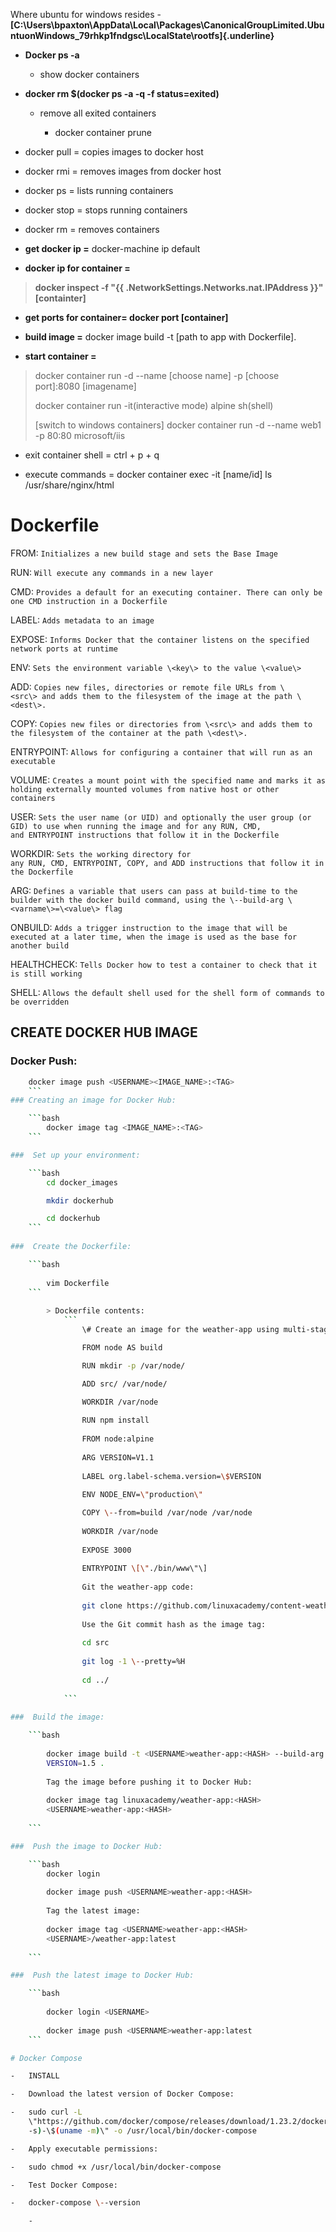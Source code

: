 Where ubuntu for windows resides -
**[C:\\Users\\bpaxton\\AppData\\Local\\Packages\\CanonicalGroupLimited.UbuntuonWindows_79rhkp1fndgsc\\LocalState\\rootfs]{.underline}**

-   **Docker ps -a**

    -   show docker containers

-   **docker rm \$(docker ps -a -q -f status=exited)**

    -   remove all exited containers

        -   docker container prune

-   docker pull = copies images to docker host

-   docker rmi = removes images from docker host

-   docker ps = lists running containers

-   docker stop = stops running containers

-   docker rm = removes containers

-   **get docker ip =** docker-machine ip default

-   **docker ip for container =**

> **docker inspect -f "{{ .NetworkSettings.Networks.nat.IPAddress }}"
> \[containter\]**

-   **get ports for container= docker port \[container\]**

-   **build image =** docker image build -t \[path to app with
    Dockerfile\].

-   **start container =**

> docker container run -d \--name \[choose name\] -p \[choose
> port\]:8080 \[imagename\]
>
> docker container run -it(interactive mode) alpine sh(shell)
>
> \[switch to windows containers\] docker container run -d \--name web1
> -p 80:80 microsoft/iis

-   exit container shell = ctrl + p + q

-   execute commands = docker container exec -it \[name/id\] ls
    /usr/share/nginx/html

# Dockerfile

FROM: 
    `Initializes a new build stage and sets the Base Image`

RUN: 
    `Will execute any commands in a new layer`

CMD: 
    `Provides a default for an executing container. There can only be
        one CMD instruction in a Dockerfile`

LABEL: 
    `Adds metadata to an image`

EXPOSE: 
    `Informs Docker that the container listens on the specified
        network ports at runtime`

ENV: 
    `Sets the environment variable \<key\> to the value \<value\>`

ADD: 
    `Copies new files, directories or remote file URLs from \<src\> and
        adds them to the filesystem of the image at the path \<dest\>.`

COPY: 
    `Copies new files or directories from \<src\> and adds them to the
        filesystem of the container at the path \<dest\>.`

ENTRYPOINT: 
    `Allows for configuring a container that will run as an
        executable`

VOLUME: 
    `Creates a mount point with the specified name and marks it as
        holding externally mounted volumes from native host or other containers`

USER: 
    `Sets the user name (or UID) and optionally the user group (or GID)
        to use when running the image and for any RUN, CMD,
        and ENTRYPOINT instructions that follow it in the Dockerfile`

WORKDIR: 
    `Sets the working directory for any RUN, CMD, ENTRYPOINT, COPY,
        and ADD instructions that follow it in the Dockerfile`

ARG: 
    `Defines a variable that users can pass at build-time to the builder
        with the docker build command, using the \--build-arg
        \<varname\>=\<value\> flag`

ONBUILD: 
    `Adds a trigger instruction to the image that will be executed
        at a later time, when the image is used as the base for another build`

HEALTHCHECK: 
    `Tells Docker how to test a container to check that it is
        still working`

SHELL: 
    `Allows the default shell used for the shell form of commands to
        be overridden`

## CREATE DOCKER HUB IMAGE

### Docker Push:
```bash
    docker image push <USERNAME><IMAGE_NAME>:<TAG>
    ```
### Creating an image for Docker Hub:

    ```bash
        docker image tag <IMAGE_NAME>:<TAG>
    ```

###  Set up your environment:

    ```bash
        cd docker_images

        mkdir dockerhub

        cd dockerhub
    ```
    
###  Create the Dockerfile:

    ```bash
    
        vim Dockerfile
    ```
    
        > Dockerfile contents:
            ```
                \# Create an image for the weather-app using multi-stage build

                FROM node AS build

                RUN mkdir -p /var/node/

                ADD src/ /var/node/

                WORKDIR /var/node
                
                RUN npm install
                
                FROM node:alpine
                
                ARG VERSION=V1.1
                
                LABEL org.label-schema.version=\$VERSION
                
                ENV NODE_ENV=\"production\"

                COPY \--from=build /var/node /var/node
                
                WORKDIR /var/node
                
                EXPOSE 3000
                
                ENTRYPOINT \[\"./bin/www\"\]
                
                Git the weather-app code:
                
                git clone https://github.com/linuxacademy/content-weather-app.git src
                
                Use the Git commit hash as the image tag:
                
                cd src
                
                git log -1 \--pretty=%H
                
                cd ../
          
            ```
  
###  Build the image:

    ```bash
    
        docker image build -t <USERNAME>weather-app:<HASH> --build-arg
        VERSION=1.5 .
        
        Tag the image before pushing it to Docker Hub:
        
        docker image tag linuxacademy/weather-app:<HASH>
        <USERNAME>weather-app:<HASH>
        
    ```

###  Push the image to Docker Hub:

    ```bash
        docker login
        
        docker image push <USERNAME>weather-app:<HASH>
        
        Tag the latest image:
        
        docker image tag <USERNAME>weather-app:<HASH>
        <USERNAME>/weather-app:latest
    
    ```

###  Push the latest image to Docker Hub:

    ```bash
        
        docker login <USERNAME>
        
        docker image push <USERNAME>weather-app:latest
    ```

# Docker Compose

-   INSTALL

-   Download the latest version of Docker Compose:

-   sudo curl -L
    \"https://github.com/docker/compose/releases/download/1.23.2/docker-compose-\$(uname
    -s)-\$(uname -m)\" -o /usr/local/bin/docker-compose

-   Apply executable permissions:

-   sudo chmod +x /usr/local/bin/docker-compose

-   Test Docker Compose:

-   docker-compose \--version

    -   
